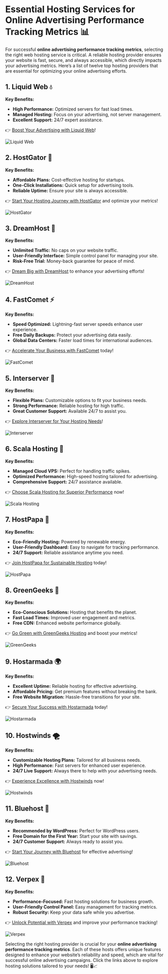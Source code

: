 # Essential Hosting Services for Online Advertising Performance Tracking Metrics 📊

For successful **online advertising performance tracking metrics**, selecting the right web hosting service is critical. A reliable hosting provider ensures your website is fast, secure, and always accessible, which directly impacts your advertising metrics. Here’s a list of twelve top hosting providers that are essential for optimizing your online advertising efforts.

## 1. Liquid Web 💧
**Key Benefits:**
- **High Performance:** Optimized servers for fast load times.
- **Managed Hosting:** Focus on your advertising, not server management.
- **Excellent Support:** 24/7 expert assistance.

👉 [Boost Your Advertising with Liquid Web](https://snipitx.com/liquidweb-jy)! 

![Liquid Web](https://i.imgur.com/4IvT9SC.jpeg "Liquidweb Hosting")

## 2. HostGator 🐊
**Key Benefits:**
- **Affordable Plans:** Cost-effective hosting for startups.
- **One-Click Installations:** Quick setup for advertising tools.
- **Reliable Uptime:** Ensure your site is always accessible.

👉 [Start Your Hosting Journey with HostGator](https://snipitx.com/hostgator-jy) and optimize your metrics! 

![HostGator](https://i.imgur.com/BcVkH57.jpeg "Hostgator Hosting")

## 3. DreamHost 🌙
**Key Benefits:**
- **Unlimited Traffic:** No caps on your website traffic.
- **User-Friendly Interface:** Simple control panel for managing your site.
- **Risk-Free Trial:** Money-back guarantee for peace of mind.

👉 [Dream Big with DreamHost](https://snipitx.com/dreamhost-jy) to enhance your advertising efforts! 

![DreamHost](https://i.imgur.com/rXIg8ip.jpeg "Dreamhost Hosting")

## 4. FastComet ⚡
**Key Benefits:**
- **Speed Optimized:** Lightning-fast server speeds enhance user experience.
- **Free Daily Backups:** Protect your advertising data easily.
- **Global Data Centers:** Faster load times for international audiences.

👉 [Accelerate Your Business with FastComet](https://snipitx.com/fastcomet-jy) today! 

![FastComet](https://i.imgur.com/7qgXuWp.png "FastComet Hosting")

## 5. Interserver 🔗
**Key Benefits:**
- **Flexible Plans:** Customizable options to fit your business needs.
- **Strong Performance:** Reliable hosting for high traffic.
- **Great Customer Support:** Available 24/7 to assist you.

👉 [Explore Interserver for Your Hosting Needs](https://snipitx.com/interserver-jy)! 

![Interserver](https://i.imgur.com/OM5dOEW.jpeg "Interserver Hosting")

## 6. Scala Hosting 🌟
**Key Benefits:**
- **Managed Cloud VPS:** Perfect for handling traffic spikes.
- **Optimized Performance:** High-speed hosting tailored for advertising.
- **Comprehensive Support:** 24/7 assistance available.

👉 [Choose Scala Hosting for Superior Performance](https://snipitx.com/scala-jy) now! 

![Scala Hosting](https://i.imgur.com/uJ5JIK3.png "Scala Web Hosting")

## 7. HostPapa 🐼
**Key Benefits:**
- **Eco-Friendly Hosting:** Powered by renewable energy.
- **User-Friendly Dashboard:** Easy to navigate for tracking performance.
- **24/7 Support:** Reliable assistance anytime you need.

👉 [Join HostPapa for Sustainable Hosting](https://snipitx.com/hostpapa-jy) today! 

![HostPapa](https://i.imgur.com/ouDTkvl.jpeg "HostPapa Hosting")

## 8. GreenGeeks 🌱
**Key Benefits:**
- **Eco-Conscious Solutions:** Hosting that benefits the planet.
- **Fast Load Times:** Improved user engagement and metrics.
- **Free CDN:** Enhanced website performance globally.

👉 [Go Green with GreenGeeks Hosting](https://snipitx.com/greengeeks-jy) and boost your metrics! 

![GreenGeeks](https://i.imgur.com/eEwuntu.jpg "GreenGeeks Hosting")

## 9. Hostarmada 🌍
**Key Benefits:**
- **Excellent Uptime:** Reliable hosting for effective advertising.
- **Affordable Pricing:** Get premium features without breaking the bank.
- **Free Website Migration:** Hassle-free transitions for your site.

👉 [Secure Your Success with Hostarmada](https://snipitx.com/hostarmada-jy) today! 

![Hostarmada](https://i.imgur.com/KFbdf3o.jpeg "Hostarmada Hosting")

## 10. Hostwinds 🌪️
**Key Benefits:**
- **Customizable Hosting Plans:** Tailored for all business needs.
- **High Performance:** Fast servers for enhanced user experience.
- **24/7 Live Support:** Always there to help with your advertising needs.

👉 [Experience Excellence with Hostwinds](https://snipitx.com/hostwinds-jy) now! 

![Hostwinds](https://i.imgur.com/53aSNXx.jpeg "Hostwinds Hosting")

## 11. Bluehost 🐋
**Key Benefits:**
- **Recommended by WordPress:** Perfect for WordPress users.
- **Free Domain for the First Year:** Start your site with savings.
- **24/7 Customer Support:** Always ready to assist you.

👉 [Start Your Journey with Bluehost](https://snipitx.com/bluehost-jy) for effective advertising! 

![Bluehost](https://i.imgur.com/PasFF9E.jpeg "Bluehost Hosting")

## 12. Verpex 🔑
**Key Benefits:**
- **Performance-Focused:** Fast hosting solutions for business growth.
- **User-Friendly Control Panel:** Easy management for tracking metrics.
- **Robust Security:** Keep your data safe while you advertise.

👉 [Unlock Potential with Verpex](https://snipitx.com/verpex-jy) and improve your performance tracking! 

![Verpex](https://i.imgur.com/6x5LhiS.jpeg "Verpex Hosting")

Selecting the right hosting provider is crucial for your **online advertising performance tracking metrics**. Each of these hosts offers unique features designed to enhance your website’s reliability and speed, which are vital for successful online advertising campaigns. Click the links above to explore hosting solutions tailored to your needs! 🖥️📈
